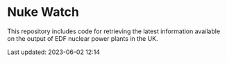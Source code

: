 # Nuke Watch

This repository includes code for retrieving the latest information available on the output of EDF nuclear power plants in the UK.

Last updated: 2023-06-02 12:14